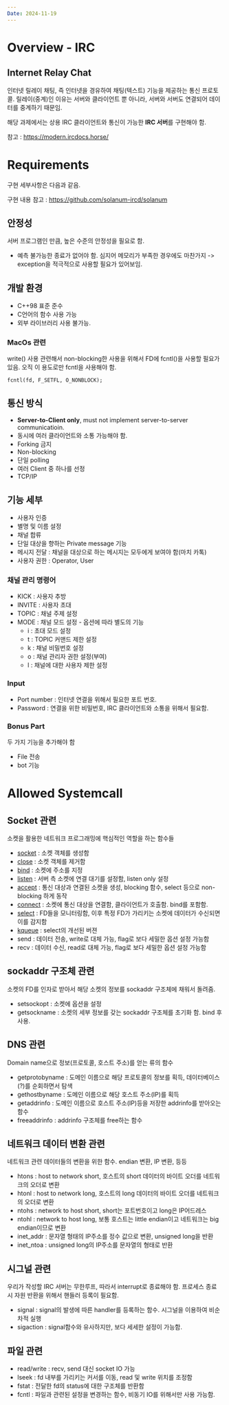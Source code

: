 ```yaml
---
Date: 2024-11-19
---
```

# Overview - IRC

## Internet Relay Chat

인터넷 릴레이 채팅, 즉 인터넷을 경유하여 채팅(텍스트) 기능을 제공하는 통신 프로토콜. 릴레이(중계)인 이유는 서버와 클라이언트 뿐 아니라, 서버와 서버도 연결되어 데이터를 중계하기 때문임.

해당 과제에서는 상용 IRC 클라이언트와 통신이 가능한 **IRC 서버**를 구현해야 함.

참고 : https://modern.ircdocs.horse/

# Requirements

구현 세부사항은 다음과 같음.

구현 내용 참고 : https://github.com/solanum-ircd/solanum

## 안정성

서버 프로그램인 만큼, 높은 수준의 안정성을 필요로 함. 
- 예측 불가능한 종료가 없어야 함. 심지어 메모리가 부족한 경우에도 마찬가지
	-> exception을 적극적으로 사용할 필요가 있어보임.

## 개발 환경
- C++98 표준 준수
- C언어의 함수 사용 가능
- 외부 라이브러리 사용 불가능.
### MacOs 관련
write() 사용 관련해서 non-blocking한 사용을 위해서 FD에 fcntl()을 사용할 필요가 있음. 오직 이 용도로만 fcntl을 사용해야 함.
``` MacOs Only
fcntl(fd, F_SETFL, O_NONBLOCK);
```

## 통신 방식

- **Server-to-Client only**, must not implement server-to-server communicatioin.
- 동시에 여러 클라이언트와 소통 가능해야 함.
- Forking 금지
- Non-blocking 
- 단일 polling
- 여러 Client 중 하나를 선정
- TCP/IP
## 기능 세부

- 사용자 인증
- 별명 및 이름 설정
- 채널 합류
- 단일 대상을 향하는 Private message 기능
- 메시지 전달 : 채널을 대상으로 하는 메시지는 모두에게 보여야 함(마치 카톡)
- 사용자 권한 : Operator, User
### 채널 관리 명령어

- KICK : 사용자 추방
- INVITE : 사용자 초대
- TOPIC : 채널 주제 설정
- MODE : 채널 모드 설정 - 옵션에 따라 별도의 기능
	- i : 초대 모드 설정
	- t : TOPIC 커맨드 제한 설정 
	- k : 채널 비밀번호 설정
	- o : 채널 관리자 권한 설정(부여)
	- l : 채널에 대한 사용자 제한 설정


### Input

- Port number : 인터넷 연결을 위해서 필요한 포트 번호.
- Password : 연결을 위한 비밀번호, IRC 클라이언트와 소통을 위해서 필요함.

### Bonus Part
두 가지 기능을 추가해야 함
- File 전송
- bot 기능
# Allowed Systemcall

## Socket 관련
소켓을 활용한 네트워크 프로그래밍에 핵심적인 역할을 하는 함수들
- [socket](socket.md) : 소켓 객체를 생성함
- [close](close.md) : 소켓 객체를 제거함
- [bind](bind.md) : 소켓에 주소를 지정
- [listen](listen.md) : 서버 측 소켓에 연결 대기를 설정함, listen only 설정
- [accept](accept.md ) : 통신 대상과 연결된 소켓을 생성, blocking 함수, select 등으로 non-blocking 하게 동작
- [connect](connect.md) : 소켓에 통신 대상을 연결함, 클라이언트가 호출함. bind를 포함함.
- [select](select.md) : FD들을 모니터링함, 이후 특정 FD가 가리키는 소켓에 데이터가 수신되면 이를 감지함
- [kqueue](kqueue.md) : select의 개선된 버젼
- send : 데이터 전송, write로 대체 가능, flag로 보다 세밀한 옵션 설정 가능함
- recv : 데이터 수신, read로 대체 가능, flag로 보다 세밀한 옵션 설정 가능함
## sockaddr 구조체 관련
소켓의 FD를 인자로 받아서 해당 소켓의 정보를 sockaddr 구조체에 채워서 돌려줌.
- setsockopt : 소켓에 옵션을 설정
- getsockname : 소켓의 세부 정보를 갖는 sockaddr 구조체를 초기화 함. bind 후 사용.

## DNS 관련
Domain name으로 정보(프로토콜, 호스트 주소)를 얻는 류의 함수
- getprotobyname : 도메인 이름으로 해당 프로토콜의 정보를 획득, 데이터베이스(?)를 순회하면서 탐색
- gethostbyname : 도메인 이름으로 해당 호스트 주소(IP)를 획득 
- getaddrinfo :  도메인 이름으로 호스트 주소(IP)등을 저장한 addrinfo를 받아오는 함수
- freeaddrinfo : addrinfo 구조체를 free하는 함수

## 네트워크 데이터 변환 관련 
네트워크 관련 데이터들의 변환을 위한 함수. endian 변환, IP 변환, 등등
- htons : host to network short, 호스트의 short 데이터의 바이트 오더를 네트워크의 오더로 변환
- htonl : host to network long, 호스트의 long 데이터의 바이트 오더를 네트워크의 오더로 변환
- ntohs : network to host short, short는 포트번호이고 long은 IP어드레스
- ntohl : network to host long, 보통 호스트는 little endian이고 네트워크는 big endian이므로 변환
- inet_addr : 문자열 형태의 IP주소를 정수 값으로 변환, unsigned long을 반환
- inet_ntoa : unsigned long의 IP주소를 문자열의 형태로 반환

## 시그널 관련
우리가 작성할 IRC 서버는 무한루프, 따라서 interrupt로 종료해야 함. 프로세스 종료 시 자원 반환을 위해서 핸들러 등록이 필요함.
- signal : signal의 발생에 따른 handler를 등록하는 함수. 시그널을 이용하여 비순차적 실행
- sigaction : signal함수와 유사하지만, 보다 세세한 설정이 가능함.

## 파일 관련
- read/write : recv, send 대신 socket IO 가능
- lseek : fd 내부를 가리키는 커서를 이동, read 및 write 위치를 조정함
- fstat : 전달한 fd의 status에 대한 구조체를 반환함
- fcntl : 파일과 관련된 설정을 변경하는 함수, 비동기 IO를 위해서만 사용 가능함.
